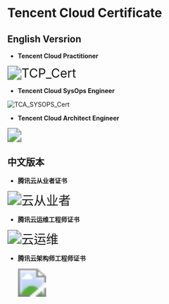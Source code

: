 # Tencent Cloud Certificate




## English Versrion

- **Tencent Cloud Practitioner**

<img src="https://cdn.jsdelivr.net/gh/yeliansong/github-blog-PIC/blog-images/TCP_Cert.jpeg" alt="TCP_Cert" style="zoom:200%;" />



- **Tencent Cloud SysOps Engineer**

![TCA_SYSOPS_Cert](https://cdn.jsdelivr.net/gh/yeliansong/github-blog-PIC/blog-images/TCA_SYSOPS_Cert.jpeg)



- **Tencent Cloud Architect Engineer**

<img src="https://cdn.jsdelivr.net/gh/yeliansong/github-blog-PIC/blog-images/22323.jpeg" style="zoom:200%;" />





## 中文版本

- **腾讯云从业者证书**

<img src="https://cdn.jsdelivr.net/gh/yeliansong/github-blog-PIC/blog-images/%E4%BA%91%E4%BB%8E%E4%B8%9A%E8%80%85.jpeg" alt="云从业者" style="zoom:200%;" />



- **腾讯云运维工程师证书**

<img src="https://cdn.jsdelivr.net/gh/yeliansong/github-blog-PIC/blog-images/%E4%BA%91%E8%BF%90%E7%BB%B4.jpeg" alt="云运维" style="zoom:200%;" />



- **腾讯云架构师工程师证书**

  <img src="https://cdn.jsdelivr.net/gh/yeliansong/github-blog-PIC/blog-images/%E4%BA%91%E6%9E%B6%E6%9E%84%E8%AF%81%E4%B9%A6.jpeg" style="zoom:400%;" />

  

